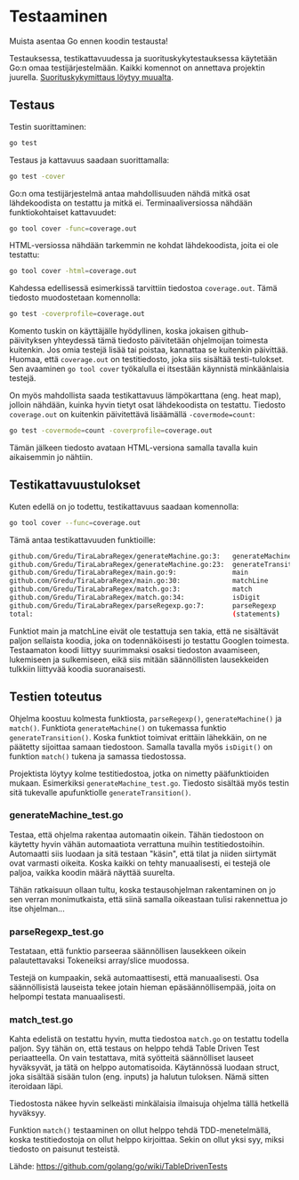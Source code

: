 # Testaaminen

Muista asentaa Go ennen koodin testausta!

Testauksessa, testikattavuudessa ja suorituskykytestauksessa käytetään Go:n omaa testijärjestelmään. Kaikki komennot on annettava projektin juurella. [Suorituskykymittaus löytyy muualta](docs/suorituskyky.md).


## Testaus

Testin suorittaminen:

```sh
go test
```

Testaus ja kattavuus saadaan suorittamalla:

```sh
go test -cover
```

Go:n oma testijärjestelmä antaa mahdollisuuden nähdä mitkä osat lähdekoodista on testattu ja mitkä ei. Terminaaliversiossa nähdään funktiokohtaiset kattavuudet:

```sh
go tool cover -func=coverage.out
```

HTML-versiossa nähdään tarkemmin ne kohdat lähdekoodista, joita ei ole testattu:

```sh
go tool cover -html=coverage.out
```

Kahdessa edellisessä esimerkissä tarvittiin tiedostoa `coverage.out`. Tämä tiedosto muodostetaan komennolla:

```sh
go test -coverprofile=coverage.out
```

Komento tuskin on käyttäjälle hyödyllinen, koska jokaisen github-päivityksen yhteydessä tämä tiedosto päivitetään ohjelmoijan toimesta kuitenkin. Jos omia testejä lisää tai poistaa, kannattaa se kuitenkin päivittää. Huomaa, että `coverage.out` on testitiedosto, joka siis sisältää testi-tulokset. Sen avaaminen `go tool cover` työkalulla ei itsestään käynnistä minkäänlaisia testejä.

On myös mahdollista saada testikattavuus lämpökarttana (eng. heat map), jolloin nähdään, kuinka hyvin tietyt osat lähdekoodista on testattu. Tiedosto `coverage.out` on kuitenkin päivitettävä lisäämällä `-covermode=count`:

```sh
go test -covermode=count -coverprofile=coverage.out
```

Tämän jälkeen tiedosto avataan HTML-versiona samalla tavalla kuin aikaisemmin jo nähtiin.


## Testikattavuustulokset

Kuten edellä on jo todettu, testikattavuus saadaan komennolla:

```sh
go tool cover --func=coverage.out
```

Tämä antaa testikattavuuden funktioille:

```sh
github.com/Gredu/TiraLabraRegex/generateMachine.go:3:   generateMachine         100.0%
github.com/Gredu/TiraLabraRegex/generateMachine.go:23:  generateTransition      100.0%
github.com/Gredu/TiraLabraRegex/main.go:9:              main                    0.0%
github.com/Gredu/TiraLabraRegex/main.go:30:             matchLine               0.0%
github.com/Gredu/TiraLabraRegex/match.go:3:             match                   100.0%
github.com/Gredu/TiraLabraRegex/match.go:34:            isDigit                 100.0%
github.com/Gredu/TiraLabraRegex/parseRegexp.go:7:       parseRegexp             100.0%
total:                                                  (statements)            79.3%
```

Funktiot main ja matchLine eivät ole testattuja sen takia, että ne sisältävät paljon sellaista koodia, joka on todennäköisesti jo testattu Googlen toimesta. Testaamaton koodi liittyy suurimmaksi osaksi tiedoston avaamiseen, lukemiseen ja sulkemiseen, eikä siis mitään säännöllisten lausekkeiden tulkkiin liittyvää koodia suoranaisesti.


## Testien toteutus

Ohjelma koostuu kolmesta funktiosta, `parseRegexp()`, `generateMachine()` ja `match()`. Funktiota `generateMachine()` on tukemassa funktio `generateTransition()`. Koska funktiot toimivat erittäin lähekkäin, on ne päätetty sijoittaa samaan tiedostoon. Samalla tavalla myös `isDigit()` on funktion `match()` tukena ja samassa tiedostossa.

Projektista löytyy kolme testitiedostoa, jotka on nimetty pääfunktioiden mukaan. Esimerkiksi `generateMachine_test.go`. Tiedosto sisältää myös testin sitä tukevalle apufunktiolle `generateTransition()`.


### generateMachine_test.go

Testaa, että ohjelma rakentaa automaatin oikein. Tähän tiedostoon on käytetty hyvin vähän automaatiota verrattuna muihin testitiedostoihin. Automaatti siis luodaan ja sitä testaan "käsin", että tilat ja niiden siirtymät ovat varmasti oikeita. Koska kaikki on tehty manuaalisesti, ei testejä ole paljoa, vaikka koodin määrä näyttää suurelta.

Tähän ratkaisuun ollaan tultu, koska testausohjelman rakentaminen on jo sen verran monimutkaista, että siinä samalla oikeastaan tulisi rakennettua jo itse ohjelman...


### parseRegexp_test.go

Testataan, että funktio parseeraa säännöllisen lausekkeen oikein palautettavaksi Tokeneiksi array/slice muodossa.

Testejä on kumpaakin, sekä automaattisesti, että manuaalisesti. Osa säännöllisistä lauseista tekee jotain hieman epäsäännöllisempää, joita on helpompi testata manuaalisesti.


### match_test.go

Kahta edelistä on testattu hyvin, mutta tiedostoa `match.go` on testattu todella paljon. Syy tähän on, että testaus on helppo tehdä Table Driven Test periaatteella. On vain testattava, mitä syötteitä säännölliset lauseet hyväksyvät, ja tätä on helppo automatisoida. Käytännössä luodaan struct, joka sisältää sisään tulon (eng. inputs) ja halutun tuloksen. Nämä sitten iteroidaan läpi.

Tiedostosta näkee hyvin selkeästi minkälaisia ilmaisuja ohjelma tällä hetkellä hyväksyy.

Funktion `match()` testaaminen on ollut helppo tehdä TDD-menetelmällä, koska testitiedostoja on ollut helppo kirjoittaa. Sekin on ollut yksi syy, miksi tiedosto on paisunut testeistä.

Lähde: https://github.com/golang/go/wiki/TableDrivenTests
